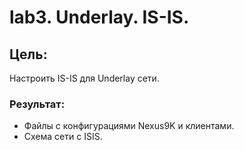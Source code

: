 # lab3. Underlay. IS-IS.
## Цель:
Настроить IS-IS для Underlay сети.
### Результат:
- Файлы с конфигурациями Nexus9K и клиентами.
- Схема сети с ISIS.
